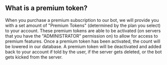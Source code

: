 ## What is a premium token?
When you purchase a premium subscription to our bot, we will provide you with a set amount of "Premium Tokens" (determined by the plan you select) to your account. These premium tokens are able to be activated (on servers that you have the "ADMINISTRATOR" permission on) to allow for access to premium features. Once a premium token has been activated, the count will be lowered in our database.
A premium token will be deactivated and added back to your account if told by the user, if the server gets deleted, or the bot gets kicked from the server.
